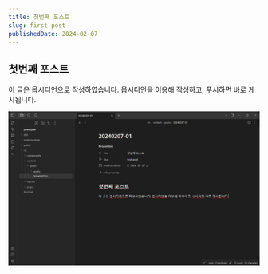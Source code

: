 ```yaml
---
title: 첫번째 포스트
slug: first-post
publishedDate: 2024-02-07
---
```

## 첫번째 포스트

이 글은 옵시디언으로 작성하였습니다. 옵시디언을 이용해 작성하고, 푸시하면 바로 게시됩니다.

![옵시디언으로 작성된 글 스크린샷](assets/20240207-01.png)